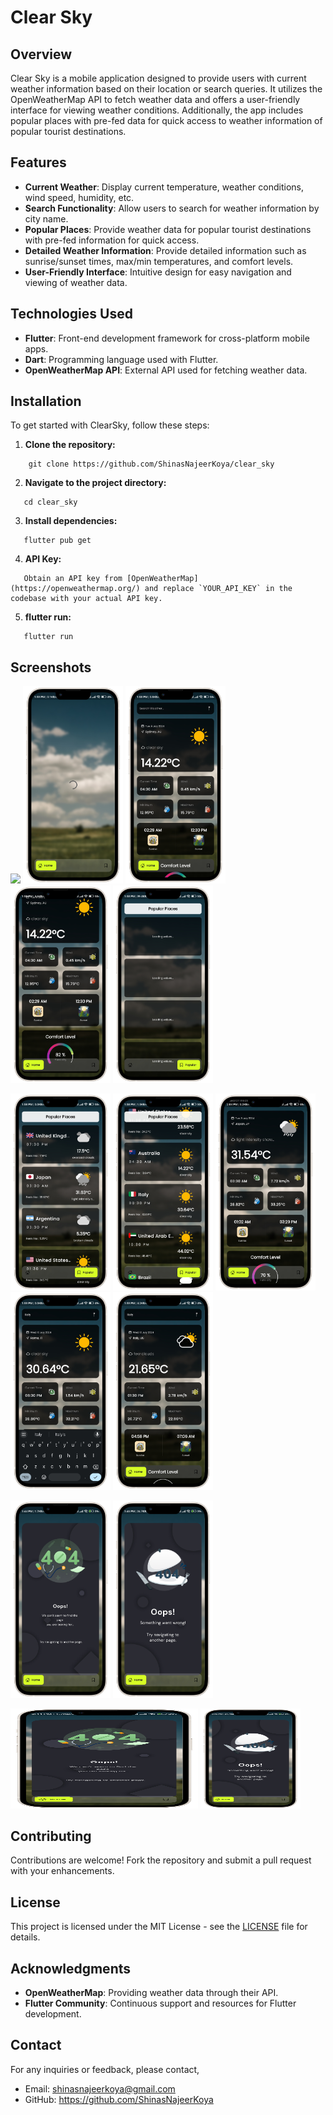 # Clear Sky

## Overview

Clear Sky is a mobile application designed to provide users with current weather information based on their location or search queries. It utilizes the OpenWeatherMap API to fetch weather data and offers a user-friendly interface for viewing weather conditions. Additionally, the app includes popular places with pre-fed data for quick access to weather information of popular tourist destinations.

## Features

- **Current Weather**: Display current temperature, weather conditions, wind speed, humidity, etc.
- **Search Functionality**: Allow users to search for weather information by city name.
- **Popular Places**: Provide weather data for popular tourist destinations with pre-fed information for quick access.
- **Detailed Weather Information**: Provide detailed information such as sunrise/sunset times, max/min temperatures, and comfort levels.
- **User-Friendly Interface**: Intuitive design for easy navigation and viewing of weather data.

## Technologies Used

- **Flutter**: Front-end development framework for cross-platform mobile apps.
- **Dart**: Programming language used with Flutter.
- **OpenWeatherMap API**: External API used for fetching weather data.


## Installation

To get started with ClearSky, follow these steps:

1. **Clone the repository:**

```
    git clone https://github.com/ShinasNajeerKoya/clear_sky
```

2. **Navigate to the project directory:**

```
   cd clear_sky
```

3. **Install dependencies:**

```
   flutter pub get
```

4. **API Key:**

```
   Obtain an API key from [OpenWeatherMap](https://openweathermap.org/) and replace `YOUR_API_KEY` in the codebase with your actual API key.
```

5. **flutter run:**

```
   flutter run
```


## Screenshots

  <img src="https://github.com/ShinasNajeerKoya/clear_sky/blob/master/assets/application_snapshots/clear_sky_onboarding.png" width="160" /> <img src="https://github.com/ShinasNajeerKoya/clear_sky/blob/master/assets/application_snapshots/clear_sky_home_loading.png" width="160" /> <img src="https://github.com/ShinasNajeerKoya/clear_sky/blob/master/assets/application_snapshots/clear_sky_home_1.png" width="160" /> <img src="https://github.com/ShinasNajeerKoya/clear_sky/blob/master/assets/application_snapshots/clear_sky_home_1_extended.png" width="160" /> <img src="https://github.com/ShinasNajeerKoya/clear_sky/blob/master/assets/application_snapshots/clear_sky_popular_loading.png" width="160" />

  <img src="https://github.com/ShinasNajeerKoya/clear_sky/blob/master/assets/application_snapshots/clear_sky_popular_1.png" width="160" /> <img src="https://github.com/ShinasNajeerKoya/clear_sky/blob/master/assets/application_snapshots/clear_sky_popular_1_extended.png" width="160" /> <img src="https://github.com/ShinasNajeerKoya/clear_sky/blob/master/assets/application_snapshots/clear_sky_popular_result.png" width="160" /> <img src="https://github.com/ShinasNajeerKoya/clear_sky/blob/master/assets/application_snapshots/clear_sky_searching.png" width="160" /> <img src="https://github.com/ShinasNajeerKoya/clear_sky/blob/master/assets/application_snapshots/clear_sky_search_result.png" width="160" />

  <img src="https://github.com/ShinasNajeerKoya/clear_sky/blob/master/assets/application_snapshots/clear_sky_search_error.png" width="160" /> <img src="https://github.com/ShinasNajeerKoya/clear_sky/blob/master/assets/application_snapshots/clear_sky_error.png" width="160" /> 
  
<img src="https://github.com/ShinasNajeerKoya/clear_sky/blob/master/assets/application_snapshots/clear_sky_search_error.png" width="300" height ="160" />     
<img src="https://github.com/ShinasNajeerKoya/clear_sky/blob/master/assets/application_snapshots/clear_sky_error.png" width="160" height ="160"/> 


## Contributing

Contributions are welcome! Fork the repository and submit a pull request with your enhancements.

## License

This project is licensed under the MIT License - see the [LICENSE](LICENSE) file for details.

## Acknowledgments

- **OpenWeatherMap**: Providing weather data through their API.
- **Flutter Community**: Continuous support and resources for Flutter development.

## Contact

For any inquiries or feedback, please contact,

- Email: [shinasnajeerkoya@gmail.com](mailto:shinasnajeerkoya@gmail.com)
- GitHub: https://github.com/ShinasNajeerKoya
